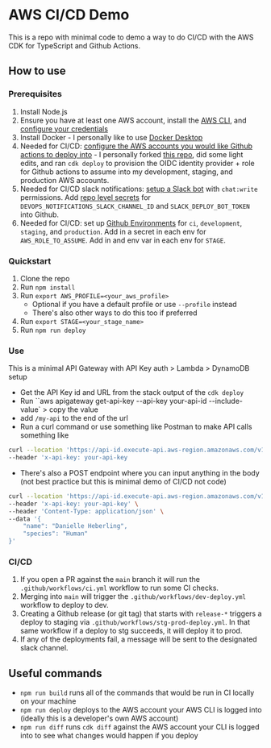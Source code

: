 # AWS CI/CD Demo

This is a repo with minimal code to demo a way to do CI/CD with the AWS CDK for TypeScript and Github Actions.

## How to use

### Prerequisites

1. Install Node.js
2. Ensure you have at least one AWS account, install the [AWS CLI](https://docs.aws.amazon.com/cli/latest/userguide/getting-started-install.html), and [configure your credentials](https://docs.aws.amazon.com/cli/latest/userguide/cli-configure-quickstart.html)
3. Install Docker - I personally like to use [Docker Desktop](https://www.docker.com/products/docker-desktop/)
4. Needed for CI/CD: [configure the AWS accounts you would like Github actions to deploy into](https://docs.github.com/en/actions/security-for-github-actions/security-hardening-your-deployments/configuring-openid-connect-in-amazon-web-services) - I personally forked [this repo](https://github.com/aws-samples/github-actions-oidc-cdk-construct), did some light edits, and ran `cdk deploy` to provision the OIDC identity provider + role for Github actions to assume into my development, staging, and production AWS accounts.
5. Needed for CI/CD slack notifications: [setup a Slack bot](https://api.slack.com/quickstart) with `chat:write` permissions. Add [repo level secrets](https://docs.github.com/en/actions/security-for-github-actions/security-guides/using-secrets-in-github-actions#creating-secrets-for-a-repository) for `DEVOPS_NOTIFICATIONS_SLACK_CHANNEL_ID` and `SLACK_DEPLOY_BOT_TOKEN` into Github.
6. Needed for CI/CD: set up [Github Environments](https://docs.github.com/en/actions/managing-workflow-runs-and-deployments/managing-deployments/managing-environments-for-deployment#creating-an-environment) for `ci`, `development`, `staging`, and `production`. Add in a secret in each env for `AWS_ROLE_TO_ASSUME`. Add in and env var in each env for `STAGE`.

### Quickstart

1. Clone the repo
2. Run `npm install`
3. Run `export AWS_PROFILE=<your_aws_profile>`
   - Optional if you have a default profile or use `--profile` instead
   - There's also other ways to do this too if preferred
4. Run `export STAGE=<your_stage_name>`
5. Run `npm run deploy`

### Use

This is a minimal API Gateway with API Key auth > Lambda > DynamoDB setup

- Get the API Key id and URL from the stack output of the `cdk deploy`
- Run ``aws apigateway get-api-key --api-key your-api-id --include-value` > copy the value
- add `/my-api` to the end of the url
- Run a curl command or use something like Postman to make API calls something like

```bash
curl --location 'https://api-id.execute-api.aws-region.amazonaws.com/v1/my-api' \
--header 'x-api-key: your-api-key
```

- There's also a POST endpoint where you can input anything in the body (not best practice but this is minimal demo of CI/CD not code)

```bash
curl --location 'https://api-id.execute-api.aws-region.amazonaws.com/v1/my-api' \
--header 'x-api-key: your-api-key' \
--header 'Content-Type: application/json' \
--data '{
    "name": "Danielle Heberling",
    "species": "Human"
}'
```

### CI/CD

1. If you open a PR against the `main` branch it will run the `.github/workflows/ci.yml` workflow to run some CI checks.
2. Merging into `main` will trigger the `.github/workflows/dev-deploy.yml` workflow to deploy to dev.
3. Creating a Github release (or git tag) that starts with `release-*` triggers a deploy to staging via `.github/workflows/stg-prod-deploy.yml`. In that same workflow if a deploy to stg succeeds, it will deploy it to prod.
4. If any of the deployments fail, a message will be sent to the designated slack channel.

## Useful commands

- `npm run build` runs all of the commands that would be run in CI locally on your machine
- `npm run deploy` deploys to the AWS account your AWS CLI is logged into (ideally this is a developer's own AWS account)
- `npm run diff` runs `cdk diff` against the AWS account your CLI is logged into to see what changes would happen if you deploy

